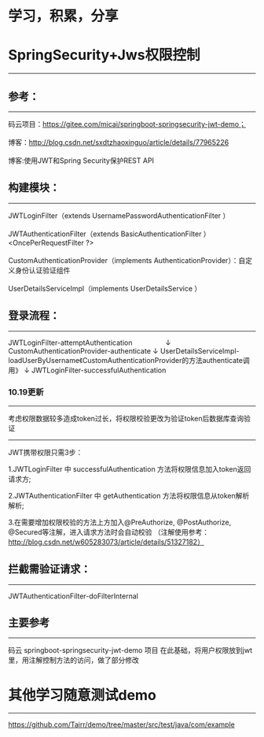 学习，积累，分享
===============

# SpringSecurity+Jws权限控制
--------------------------

## 参考：
-----

码云项目：https://gitee.com/micai/springboot-springsecurity-jwt-demo；<br>  
博客：http://blog.csdn.net/sxdtzhaoxinguo/article/details/77965226<br>  
博客:使用JWT和Spring Security保护REST API

## 构建模块：
---------


JWTLoginFilter（extends UsernamePasswordAuthenticationFilter ）<br>  
JWTAuthenticationFilter（extends BasicAuthenticationFilter ）  <OncePerRequestFilter ?><br>  
CustomAuthenticationProvider（implements AuthenticationProvider）：自定义身份认证验证组件<br>  
UserDetailsServiceImpl（implements UserDetailsService ）<br>  

## 登录流程：
---------

JWTLoginFilter-attemptAuthentication
                 ↓
CustomAuthenticationProvider-authenticate
                 ↓
UserDetailsServiceImpl-loadUserByUsername《CustomAuthenticationProvider的方法authenticate调用》
                 ↓
JWTLoginFilter-successfulAuthentication


### 10.19更新
------------

考虑权限数据较多造成token过长，将权限校验更改为验证token后数据库查询验证

******************************************

JWT携带权限只需3步：

1.JWTLoginFilter 中 successfulAuthentication 方法将权限信息加入token返回请求方;

2.JWTAuthenticationFilter 中 getAuthentication 方法将权限信息从token解析解析;

3.在需要增加权限校验的方法上方加入@PreAuthorize, @PostAuthorize, @Secured等注解，进入请求方法时会自动校验
（注解使用参考：http://blog.csdn.net/w605283073/article/details/51327182）


## 拦截需验证请求：
--------------

JWTAuthenticationFilter-doFilterInternal


## 主要参考
--------
码云 springboot-springsecurity-jwt-demo 项目
在此基础，将用户权限放到jwt里，用注解控制方法的访问，做了部分修改



# 其他学习随意测试demo
--------------------

https://github.com/Tairr/demo/tree/master/src/test/java/com/example



